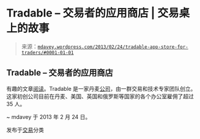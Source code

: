 <!--yml

分类：未分类

日期：2024-05-18 06:30:03

-->

# Tradable – 交易者的应用商店 | 交易桌上的故事

> 来源：[`mdavey.wordpress.com/2013/02/24/tradable-app-store-for-traders/#0001-01-01`](https://mdavey.wordpress.com/2013/02/24/tradable-app-store-for-traders/#0001-01-01)

## Tradable – 交易者的应用商店

有趣的文章[阅读](http://tradable.com/#latest)。Tradable 是一家丹麦[公司](http://forexnewsnow.com/forex-brokers/tradable-com-seeks-to-reinvent-online-trading-experience/)，由一群交易和技术专家团队创立。这家初创公司目前在丹麦、美国、英国和俄罗斯等国家的各个办公室雇佣了超过 35 人。

~ mdavey 于 2013 年 2 月 24 日。

发布于[交易](https://mdavey.wordpress.com/category/trading/)分类
